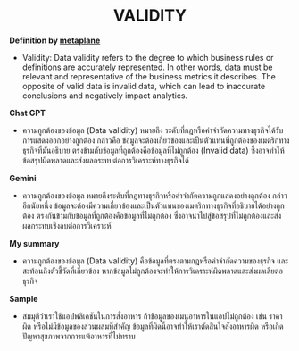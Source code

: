 <center><h1>VALIDITY</h1></center> 

**Definition by [metaplane](https://www.metaplane.dev/blog/data-validity-definition-examples)**

- Validity: Data validity refers to the degree to which business rules or definitions are accurately represented. In other words, data must be relevant and representative of the business metrics it describes. The opposite of valid data is invalid data, which can lead to inaccurate conclusions and negatively impact analytics.

**Chat GPT**

- ความถูกต้องของข้อมูล (Data validity) หมายถึง ระดับที่กฎหรือคำจำกัดความทางธุรกิจได้รับการแสดงออกอย่างถูกต้อง กล่าวคือ ข้อมูลจะต้องเกี่ยวข้องและเป็นตัวแทนที่ถูกต้องของเมตริกทางธุรกิจที่มันอธิบาย ตรงข้ามกับข้อมูลที่ถูกต้องคือข้อมูลที่ไม่ถูกต้อง (Invalid data) ซึ่งอาจทำให้ข้อสรุปผิดพลาดและส่งผลกระทบต่อการวิเคราะห์ทางธุรกิจได้

**Gemini**

- ความถูกต้องของข้อมูล หมายถึงระดับที่กฎทางธุรกิจหรือคำจำกัดความถูกแสดงอย่างถูกต้อง กล่าวอีกนัยหนึ่ง ข้อมูลจะต้องมีความเกี่ยวข้องและเป็นตัวแทนของเมตริกทางธุรกิจที่อธิบายได้อย่างถูกต้อง ตรงกันข้ามกับข้อมูลที่ถูกต้องคือข้อมูลที่ไม่ถูกต้อง ซึ่งอาจนำไปสู่ข้อสรุปที่ไม่ถูกต้องและส่งผลกระทบเชิงลบต่อการวิเคราะห์

**My summary**

- ความถูกต้องของข้อมูล (Data validity) คือข้อมูลที่ตรงตามกฎหรือคำจำกัดความของธุรกิจ และสะท้อนถึงตัวชี้วัดที่เกี่ยวข้อง หากข้อมูลไม่ถูกต้องจะทำให้การวิเคราะห์ผิดพลาดและส่งผลเสียต่อธุรกิจ

**Sample**

- สมมุติว่าเราใช้แอปพลิเคชันในการสั่งอาหาร ถ้าข้อมูลของเมนูอาหารในแอปไม่ถูกต้อง เช่น ราคาผิด หรือไม่มีข้อมูลของส่วนผสมที่สำคัญ ข้อมูลที่ผิดนี้อาจทำให้เราตัดสินใจสั่งอาหารผิด หรือเกิดปัญหาสุขภาพจากการแพ้อาหารที่ไม่ทราบ
